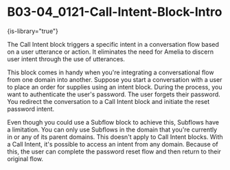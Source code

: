 # B03-04_0121-Call-Intent-Block-Intro

{is-library="true"}

<snippet id="B03-04_0121-Call-Intent-Block-Intro_snippet">



The Call Intent block triggers a specific intent in a conversation flow based on a user utterance or action. It eliminates the need for Amelia to discern user intent through the use of utterances.

This block comes in handy when you're integrating a conversational flow from one domain into another. Suppose you start a conversation with a user to place an order for supplies using an intent block. During the process, you want to authenticate the user's password. The user forgets their password. You redirect the conversation to a Call Intent block and initiate the reset password intent.

Even though you could use a Subflow block to achieve this, Subflows have a limitation. You can only use Subflows in the domain that you're currently in or any of its parent domains. This doesn't apply to Call Intent blocks. With a Call Intent, it's possible to access an intent from any domain. Because of this, the user can complete the password reset flow and then return to their original flow.


</snippet>